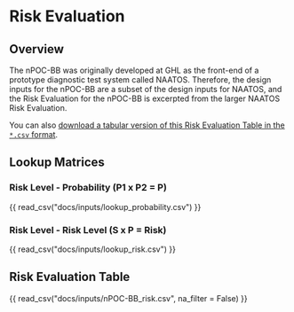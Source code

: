 # Risk Evaluation

## Overview

The nPOC-BB was originally developed at GHL as the front-end of a prototype diagnostic test system called NAATOS. Therefore, the design inputs for the nPOC-BB are a subset of the design inputs for NAATOS, and the Risk Evaluation for the nPOC-BB is excerpted from the larger NAATOS Risk Evaluation.

You can also [download a tabular version of this Risk Evaluation Table in the ```*.csv``` format](./nPOC-BB_risk.csv).

## Lookup Matrices

### Risk Level - Probability (P1 x P2 = P)

{{ read_csv("docs/inputs/lookup_probability.csv") }}

### Risk Level - Risk Level (S x P = Risk)

{{ read_csv("docs/inputs/lookup_risk.csv") }}

## Risk Evaluation Table

{{ read_csv("docs/inputs/nPOC-BB_risk.csv", na_filter = False) }}

